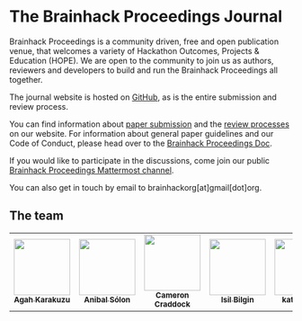 # The Brainhack Proceedings Journal

Brainhack Proceedings is a community driven, free and open publication venue, that welcomes a variety of Hackathon Outcomes, Projects & Education (HOPE).
We are open to the community to join us as authors, reviewers and developers to build and run the Brainhack Proceedings all together.

The journal website is hosted on [GitHub](https://github.com/brainhack-proceedings/brainhack-proceedings.github.io), as is the entire submission and review process.


You can find information about [paper submission](https://brainhack-proceedings.github.io/submit) and the [review processes](https://brainhack-proceedings.github.io/review) on our website. 
For information about general paper guidelines and our Code of Conduct, please head over to the [Brainhack Proceedings Doc](https://brainhack-proceedings.readthedocs.io).

If you would like to participate in the discussions, come join our public [Brainhack Proceedings Mattermost channel](https://mattermost.brainhack.org/brainhack/channels/brainahack-proceedings).


You can also get in touch by email to brainhackorg[at]gmail[dot]org.


## The team
<table>
  <tr>
    <td align="center"><a href="https://agahkarakuzu.github.io"><img src="https://avatars0.githubusercontent.com/u/9632322?s=460&u=6cce16037ef945d2061ed4d2888c402de3f4b82f&v=4" width="100px;" alt=""/><br /><sub><b>Agah Karakuzu</b></sub></a><br /><a href="https://github.com/agahkarakuzu"</a></td>
    <td align="center"><a href="https://anibalsolon.com"><img src="https://avatars0.githubusercontent.com/u/562525?s=400&u=8f9b56edd7564d8ce1a0eb152407033e10dafd1f&v=4" width="100px;" alt=""/><br /><sub><b>Anibal Sólon</b></sub></a><br /><a href="https://github.com/anibalsolon"</a></td>
    <td align="center"><a href="http://computational-neuroimaging-lab.org/"><img src="https://avatars2.githubusercontent.com/u/1725272?s=400&u=c9e997ea4c37faa27461ee7c41f3b3bfb121cee8&v=4" width="100px;" alt=""/><br /><sub><b>Cameron Craddock</b></sub></a><br /><a href="https://github.com/ccraddock"</a></td>
    <td align="center"><a href="https://twitter.com/complexbrains"><img src="https://avatars1.githubusercontent.com/u/45263281?v=4" width="100px;" alt=""/><br /><sub><b>Isil Bilgin</b></sub></a><br /><a href="https://github.com/learn-neuroimaging/tutorials-and-resources/commits?author=complexbrains"</a></td>
    <td align="center"><a href="https://twitter.com/katjaQheuer"><img src="https://avatars3.githubusercontent.com/u/6297454?v=4" width="100px;" alt=""/><br /><sub><b>katja heuer</b></sub></a><br /><a href="https://katjaq.github.io/graphy/"</a></td>
    <td align="center"><a href="https://github.com/matteomancini"><img src="https://avatars1.githubusercontent.com/u/29856041?s=400&u=eff763b897e7267b199cc782b5589177c7a287fc&v=4" width="100px;" alt=""/><br /><sub><b>
Matteo Mancini</b></sub></a><br /><a href="https://github.com/matteomancini"</a></td>
    <td align="center"><a href="http://simexp-lab.org"><img src="https://avatars3.githubusercontent.com/u/1670887?s=400&u=a1e38ebcf301f9639ed1a2bf8d6ff081bbbda489&v=4" width="100px;" alt=""/><br /><sub><b> Pierre Bellec</b></sub></a><br /><a href="https://github.com/pbellec"</a></td>
  </tr>
</table>


